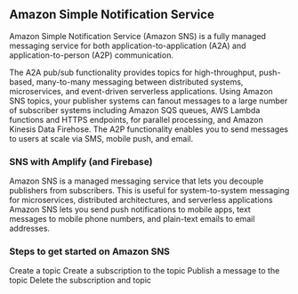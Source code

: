 ## Amazon Simple Notification Service

Amazon Simple Notification Service (Amazon SNS) is a fully managed messaging service for both application-to-application (A2A) and application-to-person (A2P) communication.

The A2A pub/sub functionality provides topics for high-throughput, push-based, many-to-many messaging between distributed systems, microservices, and event-driven serverless applications. Using Amazon SNS topics, your publisher systems can fanout messages to a large number of subscriber systems including Amazon SQS queues, AWS Lambda functions and HTTPS endpoints, for parallel processing, and Amazon Kinesis Data Firehose. The A2P functionality enables you to send messages to users at scale via SMS, mobile push, and email.


### SNS with Amplify (and Firebase)

Amazon SNS is a managed messaging service that lets you decouple publishers from subscribers.
This is useful for system-to-system messaging for microservices, distributed architectures, and serverless applications
Amazon SNS lets you send push notifications to mobile apps, text messages to mobile phone numbers, and plain-text emails to email addresses.

### Steps to get started on Amazon SNS

Create a topic
Create a subscription to the topic
Publish a message to the topic
Delete the subscription and topic
